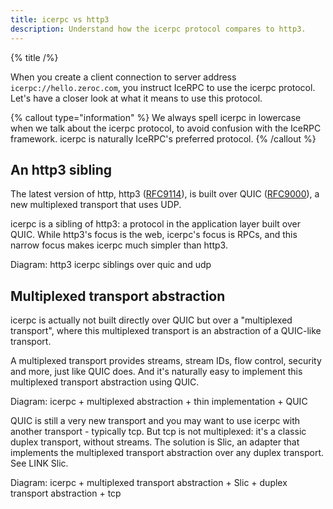 ```yaml
---
title: icerpc vs http3
description: Understand how the icerpc protocol compares to http3.
---
```


{% title /%}

When you create a client connection to server address `icerpc://hello.zeroc.com`, you instruct IceRPC to use the icerpc
protocol. Let's have a closer look at what it means to use this protocol.

{% callout type="information" %}
We always spell icerpc in lowercase when we talk about the icerpc protocol, to avoid confusion with the IceRPC
framework. icerpc is naturally IceRPC's preferred protocol.
{% /callout %}

## An http3 sibling

The latest version of http, http3 ([RFC9114](https://www.rfc-editor.org/rfc/rfc9114.html)), is built over QUIC
([RFC9000](https://www.rfc-editor.org/rfc/rfc9000.html)), a new multiplexed transport that uses UDP.

icerpc is a sibling of http3: a protocol in the application layer built over QUIC. While http3's focus is the web,
icerpc's focus is RPCs, and this narrow focus makes icerpc much simpler than http3.

Diagram: http3 icerpc siblings over quic and udp

## Multiplexed transport abstraction

icerpc is actually not built directly over QUIC but over a "multiplexed transport", where this multiplexed transport is
an abstraction of a QUIC-like transport.

A multiplexed transport provides streams, stream IDs, flow control, security and more, just like QUIC does. And it's
naturally easy to implement this multiplexed transport abstraction using QUIC.

Diagram: icerpc + multiplexed abstraction + thin implementation + QUIC

QUIC is still a very new transport and you may want to use icerpc with another transport - typically tcp. But tcp is
not multiplexed: it's a classic duplex transport, without streams. The solution is Slic, an adapter that implements the
multiplexed transport abstraction over any duplex transport. See LINK Slic.

Diagram: icerpc + multiplexed transport abstraction + Slic + duplex transport abstraction + tcp
